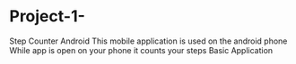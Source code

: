 # Project-1-
Step Counter Android
This mobile application is used on the android phone
While app is open on your phone it counts your steps
Basic Application
